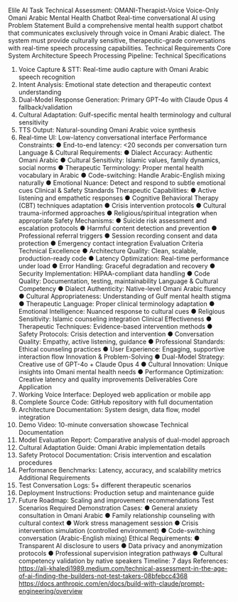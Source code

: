 Elile AI Task 
Technical Assessment: OMANI-Therapist-Voice 
Voice-Only Omani Arabic Mental Health Chatbot Real-time conversational AI using  
Problem Statement 
Build a comprehensive mental health support chatbot that communicates exclusively through voice in 
Omani Arabic dialect. The system must provide culturally sensitive, therapeutic-grade conversations with 
real-time speech processing capabilities. 
Technical Requirements 
Core System Architecture 
Speech Processing Pipeline: 
Technical Specifications 
1. Voice Capture & STT: Real-time audio capture with Omani Arabic speech recognition 
2. Intent Analysis: Emotional state detection and therapeutic context understanding 
3. Dual-Model Response Generation: Primary GPT-4o with Claude Opus 4 fallback/validation 
4. Cultural Adaptation: Gulf-specific mental health terminology and cultural sensitivity 
5. TTS Output: Natural-sounding Omani Arabic voice synthesis 
6. Real-time UI: Low-latency conversational interface 
Performance Constraints: 
● End-to-end latency: <20 seconds per conversation turn 
Language & Cultural Requirements: 
● Dialect Accuracy: Authentic Omani Arabic 
● Cultural Sensitivity: Islamic values, family dynamics, social norms 
● Therapeutic Terminology: Proper mental health vocabulary in Arabic 
● Code-switching: Handle Arabic-English mixing naturally 
● Emotional Nuance: Detect and respond to subtle emotional cues 
Clinical & Safety Standards 
Therapeutic Capabilities: 
● Active listening and empathetic responses 
● Cognitive Behavioral Therapy (CBT) techniques adaptation 
● Crisis intervention protocols 
● Cultural trauma-informed approaches 
● Religious/spiritual integration when appropriate 
Safety Mechanisms: 
● Suicide risk assessment and escalation protocols 
● Harmful content detection and prevention 
● Professional referral triggers 
● Session recording consent and data protection 
● Emergency contact integration 
Evaluation Criteria 
Technical Excellence 
● Architecture Quality: Clean, scalable, production-ready code 
● Latency Optimization: Real-time performance under load 
● Error Handling: Graceful degradation and recovery 
● Security Implementation: HIPAA-compliant data handling 
● Code Quality: Documentation, testing, maintainability 
Language & Cultural Competency 
● Dialect Authenticity: Native-level Omani Arabic fluency 
● Cultural Appropriateness: Understanding of Gulf mental health stigma 
● Therapeutic Language: Proper clinical terminology adaptation 
● Emotional Intelligence: Nuanced response to cultural cues 
● Religious Sensitivity: Islamic counseling integration 
Clinical Effectiveness 
● Therapeutic Techniques: Evidence-based intervention methods 
● Safety Protocols: Crisis detection and intervention 
● Conversation Quality: Empathy, active listening, guidance 
● Professional Standards: Ethical counseling practices 
● User Experience: Engaging, supportive interaction flow 
Innovation & Problem-Solving 
● Dual-Model Strategy: Creative use of GPT-4o + Claude Opus 4 
● Cultural Innovation: Unique insights into Omani mental health needs 
● Performance Optimization: Creative latency and quality improvements 
Deliverables 
Core Application 
1. Working Voice Interface: Deployed web application or mobile app 
2. Complete Source Code: GitHub repository with full documentation 
3. Architecture Documentation: System design, data flow, model integration 
4. Demo Video: 10-minute conversation showcase 
Technical Documentation 
5. Model Evaluation Report: Comparative analysis of dual-model approach 
6. Cultural Adaptation Guide: Omani Arabic implementation details 
7. Safety Protocol Documentation: Crisis intervention and escalation procedures 
8. Performance Benchmarks: Latency, accuracy, and scalability metrics 
Additional Requirements 
9. Test Conversation Logs: 5+ different therapeutic scenarios 
10. Deployment Instructions: Production setup and maintenance guide 
11. Future Roadmap: Scaling and improvement recommendations 
Test Scenarios 
Required Demonstration Cases: 
● General anxiety consultation in Omani Arabic 
● Family relationship counseling with cultural context 
● Work stress management session 
● Crisis intervention simulation (controlled environment) 
● Code-switching conversation (Arabic-English mixing) 
Ethical Requirements: 
● Transparent AI disclosure to users 
● Data privacy and anonymization protocols 
● Professional supervision integration pathways 
● Cultural competency validation by native speakers 
Timeline: 7 days 
References: https://ali-khaledi1989.medium.com/technical-assessment-in-the-age-of-ai-finding-the-builders-not-test-takers-08bfebcc4368 
https://docs.anthropic.com/en/docs/build-with-claude/prompt-engineering/overview 